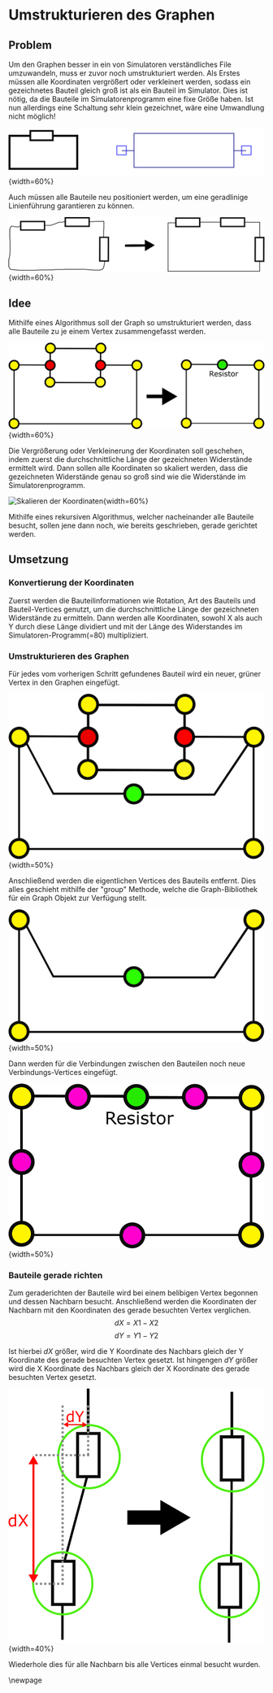 # Umstrukturieren des Graphen

## Problem
Um den Graphen besser in ein von Simulatoren verständliches File umzuwandeln, muss er zuvor noch umstrukturiert werden. Als Erstes müssen alle Koordinaten vergrößert oder verkleinert werden, sodass ein gezeichnetes Bauteil gleich groß ist als ein Bauteil im Simulator. Dies ist nötig, da die Bauteile im Simulatorenprogramm eine fixe Größe haben. Ist nun allerdings eine Schaltung sehr klein gezeichnet, wäre eine Umwandlung nicht möglich!

![Eine solche Umwandlung wäre nicht möglich, da bereits der Widerstand im Simulator (rechts) größer ist als die gesamte gezeichnete Schaltung(links)](.\Dateien\ProblemMitUmwandlung.png){width=60%}

Auch müssen alle Bauteile neu positioniert werden, um eine geradlinige Linienführung garantieren zu können.

![Nicht geradlinige Linienführung](.\Dateien\FromTo.png){width=60%}

## Idee
Mithilfe eines Algorithmus soll der Graph so umstrukturiert werden, dass alle Bauteile zu je einem Vertex zusammengefasst werden.

![Umstrukturierung des Graphen](.\Dateien\Umstruckturieren1.png){width=60%}

Die Vergrößerung oder Verkleinerung der Koordinaten soll geschehen, indem zuerst die durchschnittliche Länge der gezeichneten Widerstände ermittelt wird. Dann sollen alle Koordinaten so skaliert werden, dass die gezeichneten Widerstände genau so groß sind wie die Widerstände im Simulatorenprogramm.

![Skalieren der Koordinaten](.\Dateien\ProblemMitUmwandlungLösung.png){width=60%}


Mithilfe eines rekursiven Algorithmus, welcher nacheinander alle Bauteile besucht, sollen jene dann noch, wie bereits geschrieben, gerade gerichtet werden.

## Umsetzung
### Konvertierung der Koordinaten
Zuerst werden die Bauteilinformationen wie Rotation, Art des Bauteils und Bauteil-Vertices genutzt, um die durchschnittliche Länge der gezeichneten Widerstände zu ermitteln. Dann werden alle Koordinaten, sowohl X als auch Y durch diese Länge dividiert und mit der Länge des Widerstandes im Simulatoren-Programm(=80) multipliziert.

### Umstrukturieren des Graphen
Für jedes vom vorherigen Schritt gefundenes Bauteil wird ein neuer, grüner Vertex in den Graphen eingefügt.

![Einfügen eines grünen Vertex für jedes Bauteil](.\Dateien\Umstruckturieren2.png){width=50%}

Anschließend werden die eigentlichen Vertices des Bauteils entfernt. Dies alles geschieht mithilfe der "group" Methode, welche die Graph-Bibliothek für ein Graph Objekt zur Verfügung stellt.

![Entfernen der übrigen Bauteil-Vertices](.\Dateien\Umstruckturieren3.png){width=50%}

Dann werden für die Verbindungen zwischen den Bauteilen noch neue Verbindungs-Vertices eingefügt.

![Einfügen von Verbindungs-Vertices](.\Dateien\Umstruckturierung4.png){width=50%}


### Bauteile gerade richten
Zum geraderichten der Bauteile wird bei einem belibigen Vertex begonnen und dessen Nachbarn besucht. Anschließend werden die Koordinaten der Nachbarn mit den Koordinaten des gerade besuchten Vertex verglichen.
$$
    dX = X1 - X2
$$
$$
    dY = Y1 - Y2
$$

Ist hierbei $dX$ größer, wird die Y Koordinate des Nachbars gleich der Y Koordinate des gerade besuchten Vertex gesetzt.
Ist hingengen $dY$ größer wird die X Koordinate des Nachbars gleich der X Koordinate des gerade besuchten Vertex gesetzt.

![dY ist kleiner und wird somit zu 0 gemacht](.\Dateien\GeradeRichten.png){width=40%}

Wiederhole dies für alle Nachbarn bis alle Vertices einmal besucht wurden.

\newpage
